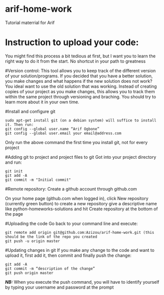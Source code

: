 # arif-home-work
Tutorial materrial for Arif

Instruction to upload your code:
==

You might find this process a bit tedious at first, but I want you to learn the right way to do it from the start. No shortcut in your path to greatness

#Version control:
This tool allows you to keep track of the different version of your solution/programs. If you decided that you have a better solution, you make changes and what happens if the new solution does not work? You ideal want to use the old solution that was working. Instead of creating copies of your project as you make changes, this allows you to track them within the same project through versioning and braching. You should try to learn more about it in your own time.

#Install and configure git
```
sudo apt-get install git (on a debian system) will suffice to install it. Then run:
git config --global user.name “Arif Ogbone”
git config --global user.email your email@address.com
```
Only run the above command the first time you install git, not for every project

#Adding git to project and project files to git
Got into your project directory and run:

```
git init
git add -A
git commit -m "Initial commit"
```
#Remote repository:
Create a github account through github.com

On your home page (github.com when logged in), click New repository (currently green button) to create a new repository
give a descriptive name like python-homeworks-solutions and hit Create repository at the bottom of the page


#Uploading the code
Go back to your command line and execute:

```
git remote add origin git@github.com:Azizou/arif-home-work.git (this should be the link of the repo you created
git push -u origin master
```
#Updating changes in git
If you make any change to the code and want to upload it, first add it, then commit and finally push the change:
```
git add -A
git commit -m “description of the change”
git push origin master
```
***NB:*** When you execute the push command, you will have to identify yourself by typing your username and password at the prompt

